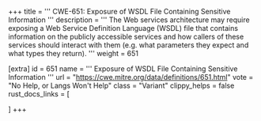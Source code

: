+++
title = '''
CWE-651: Exposure of WSDL File Containing Sensitive Information
'''
description	= '''
The Web services architecture may require exposing a Web Service Definition Language (WSDL) file that contains information on the publicly accessible services and how callers of these services should interact with them (e.g. what parameters they expect and what types they return).
'''
weight = 651

[extra]
id = 651
name = '''
Exposure of WSDL File Containing Sensitive Information
'''
url = "https://cwe.mitre.org/data/definitions/651.html"
vote = "No Help, or Langs Won't Help"
class = "Variant"
clippy_helps = false
rust_docs_links = [
	
]
+++

